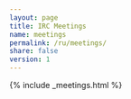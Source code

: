 ```yaml
---
layout: page
title: IRC Meetings
name: meetings
permalink: /ru/meetings/
share: false
version: 1
---
```

{% include _meetings.html %}
